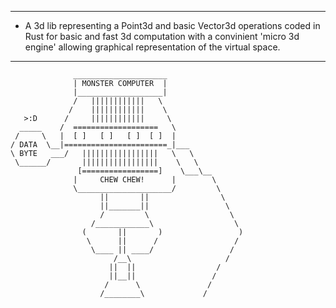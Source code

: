 -----------------------------------------------------------------------------
- A 3d lib representing a Point3d and basic Vector3d operations coded in Rust
  for basic and fast 3d computation with a convinient 'micro 3d engine' 
  allowing graphical representation of the virtual space.
-----------------------------------------------------------------------------
                  _____________________
                  | MONSTER COMPUTER  |
                  |___________________|
                  /   ||||||||||||   \
                 /    ||||||||||||    \
       >:D      /     ||||||||||||     \
      _____    /  ===================   \
     /     \   |  [ ]   [ ]   [ ]  [ ]  |    
    / DATA  \__|=======================_|___
    \ BYTE   ___/   |||||||||||||||||   \   \
     \______/       |||||||||||||||||    \   \
                   [=================]    \___\__
                  |     CHEW CHEW!      |        \
                  \_____________________/         \
                        ||       ||                \
                        ||_______||                 \
                        /         \                  \
                      /____________\                  \
                    (       ||       )                 )
                     \      ||      /                 /
                      \____ || ____/                 /
                           /__\                     /
                          ||  ||                  /
                          ||__||                 /
                         /      \               /
                        /________\             /
